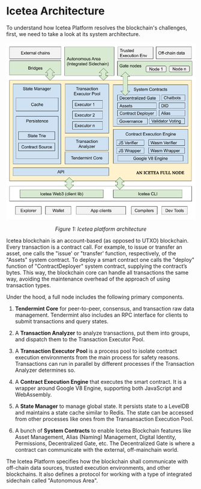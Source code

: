 # Icetea Architecture

To understand how Icetea Platform resolves the blockchain's challenges, first, we need to take a look at its system architecture.

![Icetea Architecture](./architect.png)

<center><i>Figure 1: Icetea platform architecture</i></center>


Icetea blockchain is an account-based (as opposed to UTXO) blockchain. Every transaction is a contract call. For example, to issue or transfer an asset, one calls the "issue' or "transfer' function, respectively, of the "Assets" system contract. To deploy a smart contract one calls the "deploy" function of "ContractDeployer" system contract, supplying the contract’s bytes. This way, the blockchain core can handle all transactions the same way, avoiding the maintenance overhead of the approach of using transaction types.

Under the hood, a full node includes the following primary components.

1. **Tendermint Core** for peer-to-peer, consensus, and transaction raw data management. Tendermint also includes an RPC interface for clients to submit transactions and query states.

2. A **Transaction Analyzer** to analyze transactions, put them into groups, and dispatch them to the Transaction Executor Pool.

3. A **Transaction Executor Pool** is a process pool to isolate contract execution environments from the main process for safety reasons. Transactions can run in parallel by different processes if the Transaction Analyzer determines so.

4. A **Contract Execution Engine** that executes the smart contract. It is a wrapper around Google V8 Engine, supporting both JavaScript and WebAssembly.

5. A **State Manager** to manage global state. It persists state to a LevelDB and maintains a state cache similar to Redis. The state can be accessed from other processes like ones from the Transansaction Execution Pool.

6. A bunch of **System Contracts** to enable Icetea Blockchain features like Asset Management, Alias (Naming) Management, Digital Identity, Permissions, Decentralized Gate, etc. The Decentralized Gate is where a contract can communicate with the external, off-mainchain world.

The Icetea Platform specifies how the blockchain shall communicate with off-chain data sources, trusted execution environments, and other blockchains. It also defines a protocol for working with a type of integrated sidechain called "Autonomous Area".
